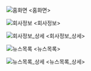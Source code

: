 ![홈화면](https://github.com/huruna/Logistics/assets/91876894/ef2c416d-2c8e-4609-9001-b0f46f2c755d)
<홈화면>

![회사정보](https://github.com/huruna/Logistics/assets/91876894/b8b9a03a-a645-47ae-a0a0-7bc24a69b81e)
<회사정보>

![회사정보_상세](https://github.com/huruna/Logistics/assets/91876894/ce05ae38-d3c0-45bc-b660-6e4a85898797)
<회사정보_상세>

![뉴스목록](https://github.com/huruna/Logistics/assets/91876894/e3e7ed6e-0176-4ea9-81e9-4eb36f78a341)
<뉴스목록>

![뉴스목록_상세](https://github.com/huruna/Logistics/assets/91876894/69e589f6-457f-42f9-96d9-338745d42888)
<뉴스목록_상세>
